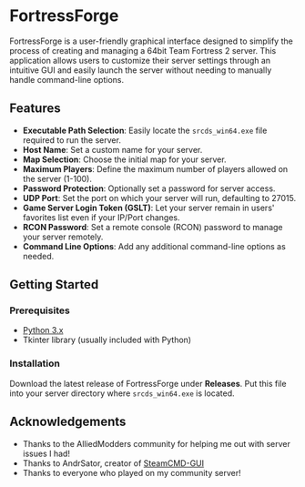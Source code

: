 # FortressForge

FortressForge is a user-friendly graphical interface designed to simplify the process of creating and managing a 64bit Team Fortress 2 server. This application allows users to customize their server settings through an intuitive GUI and easily launch the server without needing to manually handle command-line options.

## Features

- **Executable Path Selection**: Easily locate the `srcds_win64.exe` file required to run the server.
- **Host Name**: Set a custom name for your server.
- **Map Selection**: Choose the initial map for your server.
- **Maximum Players**: Define the maximum number of players allowed on the server (1-100).
- **Password Protection**: Optionally set a password for server access.
- **UDP Port**: Set the port on which your server will run, defaulting to 27015.
- **Game Server Login Token (GSLT)**: Let your server remain in users' favorites list even if your IP/Port changes.
- **RCON Password**: Set a remote console (RCON) password to manage your server remotely.
- **Command Line Options**: Add any additional command-line options as needed.

## Getting Started

### Prerequisites

- [Python 3.x](https://www.python.org/downloads/)
- Tkinter library (usually included with Python)

### Installation

Download the latest release of FortressForge under **Releases**. Put this file into your server directory where `srcds_win64.exe` is located.

## Acknowledgements

- Thanks to the AlliedModders community for helping me out with server issues I had!
- Thanks to AndrSator, creator of [SteamCMD-GUI](https://github.com/AndrSator/SteamCMD-GUI)
- Thanks to everyone who played on my community server!
